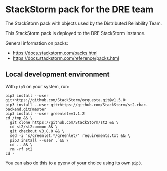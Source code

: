 # StackStorm pack for the DRE team

The StackStorm pack with objects used by the Distributed Reliability Team.

This StackStorm pack is deployed to the DRE StackStorm instance.

General information on packs:

* https://docs.stackstorm.com/packs.html
* https://docs.stackstorm.com/reference/packs.html

## Local development environment

With `pip3` on your system, run:

```
pip3 install --user git+https://github.com/StackStorm/orquesta.git@v1.5.0
pip3 install --user git+https://github.com/StackStorm/st2-rbac-backend.git@master
pip3 install --user greenlet==1.1.2
cd /tmp && \
  git clone https://github.com/StackStorm/st2 && \
  cd st2/st2common && \
  git checkout v3.8.0 && \
  sed -i 's/greenlet.*/greenlet/' requirements.txt && \
  pip3 install --user . && \
  cd .. && \
  rm -rf st2
cd -
```

You can also do this to a pyenv of your choice using its own `pip3`.
